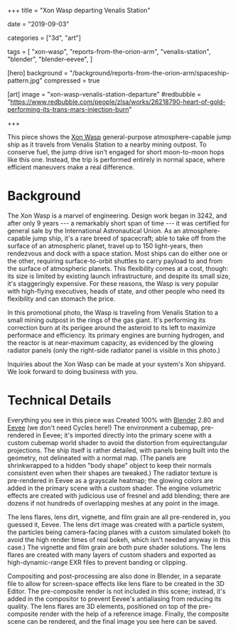 +++
title = "Xon Wasp departing Venalis Station"

date = "2019-09-03"

categories = ["3d", "art"]

tags = [
     "xon-wasp",
     "reports-from-the-orion-arm",
     "venalis-station",
     "blender",
     "blender-eevee",
     ]

[hero]
background = "/background/reports-from-the-orion-arm/spaceship-pattern.jpg"
compressed = true

[art]
image = "xon-wasp-venalis-station-departure"
#redbubble = "https://www.redbubble.com/people/zlsa/works/26218790-heart-of-gold-performing-its-trans-mars-injection-burn"

+++

This piece shows the [Xon Wasp](/tags/xon-wasp) general-purpose atmosphere-capable jump ship as it travels from Venalis Station to a nearby mining outpost.
To conserve fuel, the jump drive isn't engaged for short moon-to-moon hops like this one.
Instead, the trip is performed entirely in normal space, where efficient maneuvers make a real difference.

<!--[trans-Mars injection burn]({{< ref
"term/tmi.md" >}}) that marks the beginning of its coast to Mars.-->

<!--more-->

<!--
{{% note %}}
This science-fiction excerpt is one of the [Reports from the Orion Arm](/tags/reports-from-the-orion-arm).
{{% /note %}}
-->

# Background

The Xon Wasp is a marvel of engineering.
Design work began in 3242, and after only 9 years --- a remarkably short span of time --- it was certified for general sale by the International Astronautical Union.
As an atmosphere-capable jump ship, it's a rare breed of spacecraft; able to take off from the surface of an atmospheric planet, travel up to 150 light-years, then rendezvous and dock with a space station.
Most ships can do either one or the other, requiring surface-to-orbit shuttles to carry payload to and from the surface of atmospheric planets.
This flexibility comes at a cost, though: its size is limited by existing launch infrastructure, and despite its small size, it's staggeringly expensive.
For these reasons, the Wasp is very popular with high-flying executives, heads of state, and other people who need its flexibility and can stomach the price.

In this promotional photo, the Wasp is traveling from Venalis Station to a small mining outpost in the rings of the gas giant.
It's performing its correction burn at its perigee around the asteroid to its left to maximize performace and efficiency.
Its primary engines are burning hydrogen, and the reactor is at near-maximum capacity, as evidenced by the glowing radiator panels (only the right-side radiator panel is visible in this photo.)

Inquiries about the Xon Wasp can be made at your system's Xon shipyard.
We look forward to doing business with you.

# Technical Details

Everything you see in this piece was Created 100% with [Blender](/tags/blender) 2.80 and [Eevee](/tags/blender-eevee) (we don't need Cycles here!)
The environment a cubemap, pre-rendered in Eevee; it's imported directly into the primary scene with a custom cubemap world shader to avoid the distortion from equirectangular projections.
The ship itself is rather detailed, with panels being built into the geometry, not delineated with a normal map.
(The panels are shrinkwrapped to a hidden "body shape" object to keep their normals consistent even when their shapes are tweaked.)
The radiator texture is pre-rendered in Eevee as a grayscale heatmap; the glowing colors are added in the primary scene with a custom shader.
The engine volumetric effects are created with judicious use of fresnel and add blending; there are dozens if not hundreds of overlapping meshes at any point in the image.

The lens flares, lens dirt, vignette, and film grain are all pre-rendered in, you guessed it, Eevee.
The lens dirt image was created with a particle system, the particles being camera-facing planes with a custom simulated bokeh (to avoid the high render times of real bokeh, which isn't needed anyway in this case.)
The vignette and film grain are both pure shader solutions.
The lens flares are created with many layers of custom shaders and exported as high-dynamic-range EXR files to prevent banding or clipping.

Compositing and post-processing are also done in Blender, in a separate file to allow for screen-space effects like lens flare to be created in the 3D Editor.
The pre-composite render is not included in this scene; instead, it's added in the compositor to prevent Eevee's antialiasing from reducing its quality.
The lens flares are 3D elements, positioned on top of the pre-composite render with the help of a reference image.
Finally, the composite scene can be rendered, and the final image you see here can be saved.
